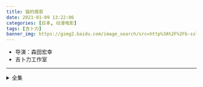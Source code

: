 ```yaml
---
title: 猫的报恩
date: 2021-01-09 13:22:06
categories: [日本, 动漫电影]
tags: [吉卜力]
banner_img: https://gimg2.baidu.com/image_search/src=http%3A%2F%2Fb-ssl.duitang.com%2Fuploads%2Fitem%2F201701%2F24%2F20170124121837_wh3ct.jpeg&refer=http%3A%2F%2Fb-ssl.duitang.com&app=2002&size=f9999,10000&q=a80&n=0&g=0n&fmt=jpeg?sec=1612762708&t=62031b2a7c16f57ba2454202d6fd13ad
---
```

* 导演：森田宏幸
* 吉卜力工作室
---
<!-- more -->
<details>
<summary>全集</summary>
{% dplayer "url:http://haoa.haozuida.com/20190217/aIo92ai4/index.m3u8" "type:hls" %}
</details>